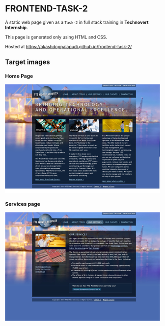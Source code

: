 # FRONTEND-TASK-2

A static web page given as a `Task-2` in full stack training in **Technovert Internship**.

This page is generated only using HTML and CSS.

Hosted at <a href="https://akashdoppalapudi.github.io/frontend-task-2/" target="_blank">https://akashdoppalapudi.github.io/frontend-task-2/</a>

## Target images

### Home Page

![Target Image 1](images/homepage.jpg?raw=true "Target Image 1")

### Services page

![Target Image 2](images/services.jpg?raw=true "Target Image 2")
